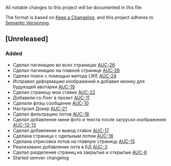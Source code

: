 All notable changes to this project will be documented in this file.

The format is based on [Keep a Changelog](https://keepachangelog.com/en/1.0.0/),
and this project adheres to [Semantic Versioning](https://semver.org/spec/v2.0.0.html).

## [Unreleased]

### Added

- Сделал пагинацию во всех страницах [AUC-26](https://webdot.youtrack.cloud/agiles/171-8/current?issue=AUC-26)
- Сделал пагинацию на главной странице [AUC-26](https://webdot.youtrack.cloud/agiles/171-8/current?issue=AUC-26)
- Сделал поиск с помощью метода LIKE [AUC-24](https://webdot.youtrack.cloud/agiles/171-8/current?issue=AUC-24)
- Исправил деформацию изображений и добавил иконку для будующей авотарки [AUC-19](https://webdot.youtrack.cloud/agiles/171-8/current?issue=AUC-19)
- Сделал страницу мои ставки [AUC-22](https://webdot.youtrack.cloud/agiles/171-8/current?issue=AUC-22)
- Добавили cs-fixer в проект [AUC-11](https://webdot.youtrack.cloud/agiles/171-8/current?issue=AUC-11)
- Сделали флэш сообщение [AUC-10](https://webdot.youtrack.cloud/agiles/171-8/current?issue=AUC-10)
- Настроил Докер [AUC-21](https://webdot.youtrack.cloud/agiles/171-8/current?issue=AUC-21)
- Сделал фильтрацию лотов [AUC-18](https://webdot.youtrack.cloud/agiles/171-8/current?issue=AUC-18)
- Сделал добавление мини фото и текста после загруски изображения [AUC-12-13](https://webdot.youtrack.cloud/agiles/171-8/current?issue=AUC-12)
- Сделал добавление и вывод ставок [AUC-17](https://webdot.youtrack.cloud/agiles/171-8/current?issue=AUC-17)
- Сделана страница с одельным лотом [AUC-16](https://webdot.youtrack.cloud/agiles/171-8/current?issue=AUC-16)
- Сделана отрисовка лотов на главную страницу [AUC-15](https://webdot.youtrack.cloud/agiles/171-8/current?issue=AUC-15)
- Реализовано добавление лота в БД [AUC-3](https://webdot.youtrack.cloud/agiles/171-8/current?issue=AUC-3)
- Сделал разделение страниц на закрытые и открытые [AUC-8](https://webdot.youtrack.cloud/agiles/171-8/current?issue=AUC-8)
- Started semver changelog
